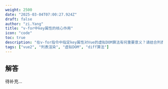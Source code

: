 ```yaml
---
weight: 2500
date: "2025-03-04T07:00:27.924Z"
draft: false
author: "zi.Yang"
title: "v-for中key属性的核心作用"
icon: "code"
toc: true
description: "在v-for指令中指定key属性对Vue的虚拟DOM算法有何重要意义？请结合列表更新时的节点复用机制，说明未正确使用key可能导致的问题。"
tags: ["vue2", "列表渲染", "虚拟DOM", "diff算法"]
---
```


## 解答

待补充...
